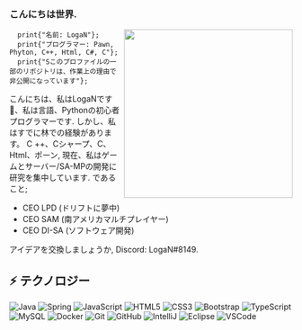 ### こんにちは世界.

<img align="right" src="https://i.pinimg.com/originals/85/76/e7/8576e72412abae39b4d2cfb74f81d999.gif" width="300"/>

```Pawn
  print{"名前: LogaN"};
  print{"プログラマー: Pawn, Phyton, C++, Html, C#, C"};
  print{"Sこのプロファイルの一部のリポジトリは、作業上の理由で非公開になっています"};
```

こんにちは、私はLogaNです👋、私は言語、Pythonの初心者プログラマーです.
しかし、私はすでに林での経験があります。 C ++、Cシャープ、C、Html、ポーン,
現在、私はゲームとサーバー/SA-MPの開発に研究を集中しています.
であること;

- CEO LPD (ドリフトに夢中)
- CEO SAM (南アメリカマルチプレイヤー)
- CEO DI-SA (ソフトウェア開発)

アイデアを交換しましょうか, Discord: LogaN#8149.

## ⚡ テクノロジー 

![Java](https://img.shields.io/badge/-Java-007396?style=flat-square&logo=java)
![Spring](https://img.shields.io/badge/-Spring-6DB33F?style=flat-square&logo=spring&logoColor=white)
![JavaScript](https://img.shields.io/badge/-JavaScript-black?style=flat-square&logo=javascript)
![HTML5](https://img.shields.io/badge/-HTML5-E34F26?style=flat-square&logo=html5&logoColor=white)
![CSS3](https://img.shields.io/badge/-CSS3-1572B6?style=flat-square&logo=css3)
![Bootstrap](https://img.shields.io/badge/-Bootstrap-563D7C?style=flat-square&logo=bootstrap)
![TypeScript](https://img.shields.io/badge/-TypeScript-007ACC?style=flat-square&logo=typescript)
![MySQL](https://img.shields.io/badge/-MySQL-4479A1?style=flat-square&logo=mysql&logoColor=white)
![Docker](https://img.shields.io/badge/-Docker-2496ED?style=flat-square&logo=docker&logoColor=white)
![Git](https://img.shields.io/badge/-Git-black?style=flat-square&logo=git)
![GitHub](https://img.shields.io/badge/-GitHub-181717?style=flat-square&logo=github)
![IntelliJ](https://img.shields.io/badge/-IntelliJ%20IDEA-black?style=flat-square&logo=intellij-idea&logoColor=white)
![Eclipse](https://img.shields.io/badge/-Eclipse-2C2255?style=flat-square&logo=eclipse&logoColor=white)
![VSCode](https://img.shields.io/badge/-VSCode-007ACC?style=flat-square&logo=visual-studio-code&logoColor=white)
